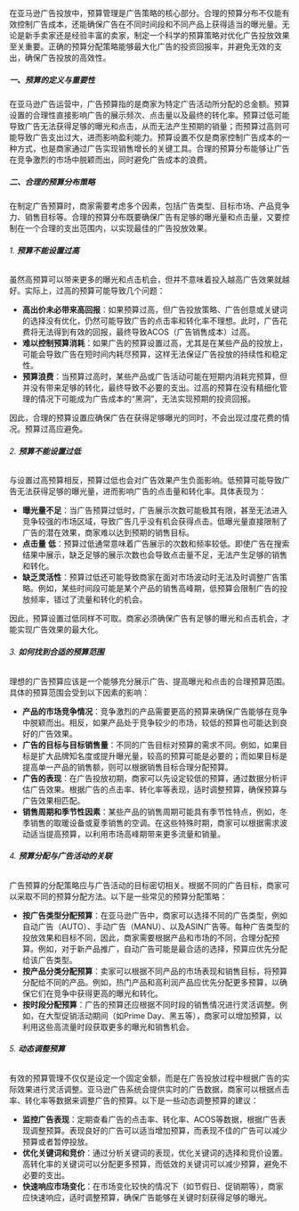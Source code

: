 在亚马逊广告投放中，预算管理是广告策略的核心部分。合理的预算分布不仅能有效控制广告成本，还能确保广告在不同时间段和不同产品上获得适当的曝光量。无论是新手卖家还是经验丰富的卖家，制定一个科学的预算策略对优化广告投放效果至关重要。正确的预算分配策略能够最大化广告的投资回报率，并避免无效的支出，确保广告投放的高效性。

##### 一、预算的定义与重要性

在亚马逊广告运营中，广告预算指的是商家为特定广告活动所分配的总金额。预算设置的合理性直接影响广告的展示频次、点击量以及最终的转化率。预算过低可能导致广告无法获得足够的曝光和点击，从而无法产生预期的销量；而预算过高则可能导致广告支出过大，进而影响盈利能力。预算设置不仅是商家控制广告成本的一种方式，也是商家通过广告实现销售增长的关键工具。合理的预算分布能够让广告在竞争激烈的市场中脱颖而出，同时避免广告成本的浪费。

##### 二、合理的预算分布策略

在制定广告预算时，商家需要考虑多个因素，包括广告类型、目标市场、产品竞争力、销售目标等。合理的预算分布既要确保广告有足够的曝光量和点击量，又要控制在一个合理的支出范围内，以实现最佳的广告投放效果。

###### 1. **预算不能设置过高**

虽然高预算可以带来更多的曝光和点击机会，但并不意味着投入越高广告效果就越好。实际上，过高的预算可能导致几个问题：

-   **高出价未必带来高回报**：如果预算过高，但广告投放策略、广告创意或关键词的选择没有优化，仍然可能导致广告的点击率和转化率不理想。此时，广告花费将无法得到有效的回报，最终导致ACOS（广告销售成本）过高。
-   **难以控制预算消耗**：如果广告的预算设置过高，尤其是在某些产品的投放上，可能会导致广告在短时间内耗尽预算，这样无法保证广告投放的持续性和稳定性。
-   **预算浪费**：当预算过高时，某些产品或广告活动可能在短期内消耗完预算，但并没有带来足够的转化，最终导致不必要的支出。过高的预算在没有精细化管理的情况下可能成为广告成本的“黑洞”，无法实现预期的投资回报。

因此，合理的预算设置应确保广告在获得足够曝光的同时，不会出现过度花费的情况。预算过高应避免。

###### 2. **预算不能设置过低**

与设置过高预算相反，预算过低也会对广告效果产生负面影响。低预算可能导致广告无法获得足够的曝光量，进而影响广告的点击量和转化率。具体表现为：

-   **曝光量不足**：当广告预算过低时，广告展示次数可能极其有限，甚至无法进入竞争较强的市场区域，导致广告几乎没有机会获得点击。低曝光量直接限制了广告的潜在效果，商家难以达到预期的销售目标。
-   **点击量** **低**：预算过低通常意味着广告展示的次数和频率较低。即使广告在搜索结果中展示，缺乏足够的展示次数也会导致点击量不足，无法产生足够的销售和转化。
-   **缺乏灵活性**：预算过低还可能导致商家在面对市场波动时无法及时调整广告策略。例如，某些时间段可能是某个产品的销售高峰期，低预算会限制广告的投放频率，错过了流量和转化的机会。

因此，预算设置过低同样不可取。商家必须确保广告有足够的曝光和点击机会，才能实现广告效果的最大化。

###### 3. **如何找到合适的预算范围**

理想的广告预算应该是一个能够充分展示广告、提高曝光和点击的合理预算范围。具体的预算范围会受到以下因素的影响：

-   **产品的市场竞争情况**：竞争激烈的产品需要更高的预算来确保广告能够在竞争中脱颖而出。相反，如果产品处于竞争较少的市场，较低的预算也可能达到良好的广告效果。
-   **广告的目标与目标销售量**：不同的广告目标对预算的需求不同。例如，如果目标是扩大品牌知名度或提升曝光量，较高的预算可能是必要的；而如果目标是提高单一产品的销售额，则可以根据销售目标合理分配预算。
-   **广告的表现**：在广告投放初期，商家可以先设定较低的预算，通过数据分析评估广告效果。根据广告的点击率、转化率等表现，适时调整预算，确保预算与广告效果相匹配。
-   **销售周期和季节性因素**：某些产品的销售周期可能具有季节性特点，例如，冬季销售的取暖设备或夏季销售的空调。在这些特殊时期，商家可以根据需求波动适当提高预算，以利用市场高峰期带来更多流量和销量。

###### 4. **预算分配与广告活动的关联**

广告预算的分配策略应与广告活动的目标密切相关。根据不同的广告目标，商家可以采取不同的预算分配方法。以下是一些常见的预算分配策略：

-   **按广告类型分配预算**：在亚马逊广告中，商家可以选择不同的广告类型，例如自动广告（AUTO）、手动广告（MANU）、以及ASIN广告等。每种广告类型的投放效果和目标不同，因此，商家需要根据产品和市场的不同，合理分配预算。例如，对于新产品推广，自动广告可能是最合适的选择，预算应优先分配给该广告类型。
-   **按产品分类分配预算**：卖家可以根据不同产品的市场表现和销售目标，将预算分配给不同的产品。例如，热门产品和高利润产品应优先分配更多预算，以确保它们在竞争中获得更高的曝光和转化。
-   **按时段分配预算**：广告的预算还应根据不同时段的销售情况进行灵活调整。例如，在大型促销活动期间（如Prime Day、黑五等），商家可以增加预算，以利用这些高流量时段获取更多的曝光和销售机会。

###### 5. **动态调整预算**

有效的预算管理不仅仅是设定一个固定金额，而是在广告投放过程中根据广告的实际效果进行灵活调整。亚马逊广告系统会提供实时的广告数据，商家可以根据点击率、转化率等数据来调整广告的预算。以下是一些动态调整预算的建议：

-   **监控广告表现**：定期查看广告的点击率、转化率、ACOS等数据，根据广告表现调整预算。表现良好的广告可以适当增加预算，而表现不佳的广告可以减少预算或者暂停投放。
-   **优化关键词和竞价**：通过分析关键词的表现，优化关键词的选择和竞价设置。高转化率的关键词可以分配更多预算，而低效的关键词可以减少预算，避免不必要的支出。
-   **快速响应市场变化**：在市场变化较快的情况下（如节假日、促销期等），商家应快速响应，适时调整预算，确保广告能够在关键时刻获得足够的曝光。
